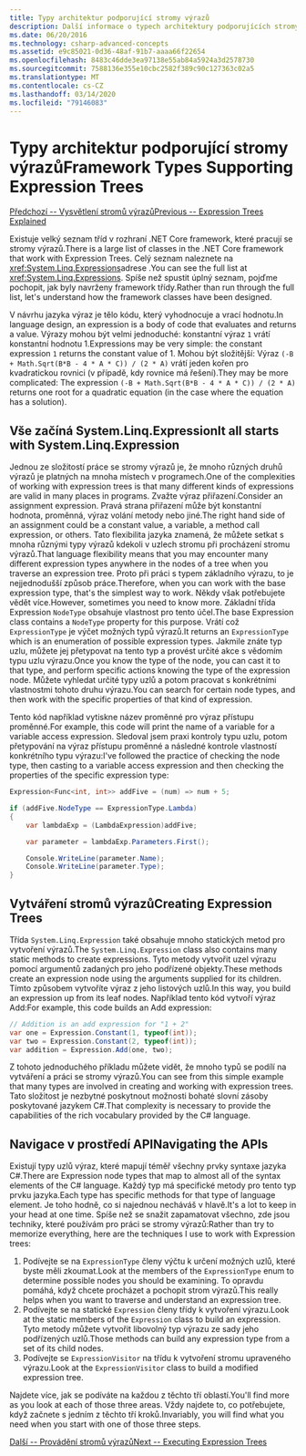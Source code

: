```yaml
---
title: Typy architektur podporující stromy výrazů
description: Další informace o typech architektury podporujících stromy výrazů, vytváření stromů výrazů a technikách pro práci s rozhraními API stromu výrazů.
ms.date: 06/20/2016
ms.technology: csharp-advanced-concepts
ms.assetid: e9c85021-0d36-48af-91b7-aaaa66f22654
ms.openlocfilehash: 8483c46dde3ea97138e55ab84a5924a3d2578730
ms.sourcegitcommit: 7588136e355e10cbc2582f389c90c127363c02a5
ms.translationtype: MT
ms.contentlocale: cs-CZ
ms.lasthandoff: 03/14/2020
ms.locfileid: "79146083"
---
```

# <a name="framework-types-supporting-expression-trees"></a><span data-ttu-id="6aa6f-103">Typy architektur podporující stromy výrazů</span><span class="sxs-lookup"><span data-stu-id="6aa6f-103">Framework Types Supporting Expression Trees</span></span>

[<span data-ttu-id="6aa6f-104">Předchozí -- Vysvětlení stromů výrazů</span><span class="sxs-lookup"><span data-stu-id="6aa6f-104">Previous -- Expression Trees Explained</span></span>](expression-trees-explained.md)

<span data-ttu-id="6aa6f-105">Existuje velký seznam tříd v rozhraní .NET Core framework, které pracují se stromy výrazů.</span><span class="sxs-lookup"><span data-stu-id="6aa6f-105">There is a large list of classes in the .NET Core framework that work with Expression Trees.</span></span>
<span data-ttu-id="6aa6f-106">Celý seznam naleznete na <xref:System.Linq.Expressions>adrese .</span><span class="sxs-lookup"><span data-stu-id="6aa6f-106">You can see the full list at <xref:System.Linq.Expressions>.</span></span>
<span data-ttu-id="6aa6f-107">Spíše než spustit úplný seznam, pojďme pochopit, jak byly navrženy framework třídy.</span><span class="sxs-lookup"><span data-stu-id="6aa6f-107">Rather than run through the full list, let's understand how the framework classes have been designed.</span></span>

<span data-ttu-id="6aa6f-108">V návrhu jazyka výraz je tělo kódu, který vyhodnocuje a vrací hodnotu.</span><span class="sxs-lookup"><span data-stu-id="6aa6f-108">In language design, an expression is a body of code that evaluates and returns a value.</span></span> <span data-ttu-id="6aa6f-109">Výrazy mohou být velmi jednoduché: konstantní výraz `1` vrátí konstantní hodnotu 1.</span><span class="sxs-lookup"><span data-stu-id="6aa6f-109">Expressions may be very simple: the constant expression `1` returns the constant value of 1.</span></span> <span data-ttu-id="6aa6f-110">Mohou být složitější: Výraz `(-B + Math.Sqrt(B*B - 4 * A * C)) / (2 * A)` vrátí jeden kořen pro kvadratickou rovnici (v případě, kdy rovnice má řešení).</span><span class="sxs-lookup"><span data-stu-id="6aa6f-110">They may be more complicated: The expression `(-B + Math.Sqrt(B*B - 4 * A * C)) / (2 * A)` returns one root for a quadratic equation (in the case where the equation has a solution).</span></span>  

## <a name="it-all-starts-with-systemlinqexpression"></a><span data-ttu-id="6aa6f-111">Vše začíná System.Linq.Expression</span><span class="sxs-lookup"><span data-stu-id="6aa6f-111">It all starts with System.Linq.Expression</span></span>

<span data-ttu-id="6aa6f-112">Jednou ze složitostí práce se stromy výrazů je, že mnoho různých druhů výrazů je platných na mnoha místech v programech.</span><span class="sxs-lookup"><span data-stu-id="6aa6f-112">One of the complexities of working with expression trees is that many different kinds of expressions are valid in many places in programs.</span></span> <span data-ttu-id="6aa6f-113">Zvažte výraz přiřazení.</span><span class="sxs-lookup"><span data-stu-id="6aa6f-113">Consider an assignment expression.</span></span> <span data-ttu-id="6aa6f-114">Pravá strana přiřazení může být konstantní hodnota, proměnná, výraz volání metody nebo jiné.</span><span class="sxs-lookup"><span data-stu-id="6aa6f-114">The right hand side of an assignment could be a constant value, a variable, a method call expression, or others.</span></span> <span data-ttu-id="6aa6f-115">Tato flexibilita jazyka znamená, že můžete setkat s mnoha různými typy výrazů kdekoli v uzlech stromu při procházení stromu výrazů.</span><span class="sxs-lookup"><span data-stu-id="6aa6f-115">That language flexibility means that you may encounter many different expression types anywhere in the nodes of a tree when you traverse an expression tree.</span></span> <span data-ttu-id="6aa6f-116">Proto při práci s typem základního výrazu, to je nejjednodušší způsob práce.</span><span class="sxs-lookup"><span data-stu-id="6aa6f-116">Therefore, when you can work with the base expression type, that's the simplest way to work.</span></span> <span data-ttu-id="6aa6f-117">Někdy však potřebujete vědět více.</span><span class="sxs-lookup"><span data-stu-id="6aa6f-117">However, sometimes you need to know more.</span></span>
<span data-ttu-id="6aa6f-118">Základní třída Expression `NodeType` obsahuje vlastnost pro tento účel.</span><span class="sxs-lookup"><span data-stu-id="6aa6f-118">The base Expression class contains a `NodeType` property for this purpose.</span></span>
<span data-ttu-id="6aa6f-119">Vrátí což `ExpressionType` je výčet možných typů výrazů.</span><span class="sxs-lookup"><span data-stu-id="6aa6f-119">It returns an `ExpressionType` which is an enumeration of possible expression types.</span></span>
<span data-ttu-id="6aa6f-120">Jakmile znáte typ uzlu, můžete jej přetypovat na tento typ a provést určité akce s vědomím typu uzlu výrazu.</span><span class="sxs-lookup"><span data-stu-id="6aa6f-120">Once you know the type of the node, you can cast it to that type, and perform specific actions knowing the type of the expression node.</span></span> <span data-ttu-id="6aa6f-121">Můžete vyhledat určité typy uzlů a potom pracovat s konkrétními vlastnostmi tohoto druhu výrazu.</span><span class="sxs-lookup"><span data-stu-id="6aa6f-121">You can search for certain node types, and then work with the specific properties of that kind of expression.</span></span>

<span data-ttu-id="6aa6f-122">Tento kód například vytiskne název proměnné pro výraz přístupu proměnné.</span><span class="sxs-lookup"><span data-stu-id="6aa6f-122">For example, this code will print the name of a variable for a variable access expression.</span></span> <span data-ttu-id="6aa6f-123">Sledoval jsem praxi kontroly typu uzlu, potom přetypování na výraz přístupu proměnné a následné kontrole vlastností konkrétního typu výrazu:</span><span class="sxs-lookup"><span data-stu-id="6aa6f-123">I've followed the practice of checking the node type, then casting to a variable access expression and then checking the properties of the specific expression type:</span></span>

```csharp
Expression<Func<int, int>> addFive = (num) => num + 5;

if (addFive.NodeType == ExpressionType.Lambda)
{
    var lambdaExp = (LambdaExpression)addFive;

    var parameter = lambdaExp.Parameters.First();

    Console.WriteLine(parameter.Name);
    Console.WriteLine(parameter.Type);
}
```

## <a name="creating-expression-trees"></a><span data-ttu-id="6aa6f-124">Vytváření stromů výrazů</span><span class="sxs-lookup"><span data-stu-id="6aa6f-124">Creating Expression Trees</span></span>

<span data-ttu-id="6aa6f-125">Třída `System.Linq.Expression` také obsahuje mnoho statických metod pro vytvoření výrazů.</span><span class="sxs-lookup"><span data-stu-id="6aa6f-125">The `System.Linq.Expression` class also contains many static methods to create expressions.</span></span> <span data-ttu-id="6aa6f-126">Tyto metody vytvořit uzel výrazu pomocí argumentů zadaných pro jeho podřízené objekty.</span><span class="sxs-lookup"><span data-stu-id="6aa6f-126">These methods create an expression node using the arguments supplied for its children.</span></span> <span data-ttu-id="6aa6f-127">Tímto způsobem vytvoříte výraz z jeho listových uzlů.</span><span class="sxs-lookup"><span data-stu-id="6aa6f-127">In this way, you build an expression up from its leaf nodes.</span></span> <span data-ttu-id="6aa6f-128">Například tento kód vytvoří výraz Add:</span><span class="sxs-lookup"><span data-stu-id="6aa6f-128">For example, this code builds an Add expression:</span></span>

```csharp
// Addition is an add expression for "1 + 2"
var one = Expression.Constant(1, typeof(int));
var two = Expression.Constant(2, typeof(int));
var addition = Expression.Add(one, two);
```

<span data-ttu-id="6aa6f-129">Z tohoto jednoduchého příkladu můžete vidět, že mnoho typů se podílí na vytváření a práci se stromy výrazů.</span><span class="sxs-lookup"><span data-stu-id="6aa6f-129">You can see from this simple example that many types are involved in creating and working with expression trees.</span></span> <span data-ttu-id="6aa6f-130">Tato složitost je nezbytné poskytnout možnosti bohaté slovní zásoby poskytované jazykem C#.</span><span class="sxs-lookup"><span data-stu-id="6aa6f-130">That complexity is necessary to provide the capabilities of the rich vocabulary provided by the C# language.</span></span>

## <a name="navigating-the-apis"></a><span data-ttu-id="6aa6f-131">Navigace v prostředí API</span><span class="sxs-lookup"><span data-stu-id="6aa6f-131">Navigating the APIs</span></span>
<span data-ttu-id="6aa6f-132">Existují typy uzlů výraz, které mapují téměř všechny prvky syntaxe jazyka C#.</span><span class="sxs-lookup"><span data-stu-id="6aa6f-132">There are Expression node types that map to almost all of the syntax elements of the C# language.</span></span> <span data-ttu-id="6aa6f-133">Každý typ má specifické metody pro tento typ prvku jazyka.</span><span class="sxs-lookup"><span data-stu-id="6aa6f-133">Each type has specific methods for that type of language element.</span></span> <span data-ttu-id="6aa6f-134">Je toho hodně, co si najednou necháváš v hlavě.</span><span class="sxs-lookup"><span data-stu-id="6aa6f-134">It's a lot to keep in your head at one time.</span></span> <span data-ttu-id="6aa6f-135">Spíše než se snažit zapamatovat všechno, zde jsou techniky, které používám pro práci se stromy výrazů:</span><span class="sxs-lookup"><span data-stu-id="6aa6f-135">Rather than try to memorize everything, here are the techniques I use to work with Expression trees:</span></span>

1. <span data-ttu-id="6aa6f-136">Podívejte se na `ExpressionType` členy výčtu k určení možných uzlů, které byste měli zkoumat.</span><span class="sxs-lookup"><span data-stu-id="6aa6f-136">Look at the members of the `ExpressionType` enum to determine possible nodes you should be examining.</span></span> <span data-ttu-id="6aa6f-137">To opravdu pomáhá, když chcete procházet a pochopit strom výrazů.</span><span class="sxs-lookup"><span data-stu-id="6aa6f-137">This really helps when you want to traverse and understand an expression tree.</span></span>
2. <span data-ttu-id="6aa6f-138">Podívejte se na statické `Expression` členy třídy k vytvoření výrazu.</span><span class="sxs-lookup"><span data-stu-id="6aa6f-138">Look at the static members of the `Expression` class to build an expression.</span></span> <span data-ttu-id="6aa6f-139">Tyto metody můžete vytvořit libovolný typ výrazu ze sady jeho podřízených uzlů.</span><span class="sxs-lookup"><span data-stu-id="6aa6f-139">Those methods can build any expression type from a set of its child nodes.</span></span>
3. <span data-ttu-id="6aa6f-140">Podívejte se `ExpressionVisitor` na třídu k vytvoření stromu upraveného výrazu.</span><span class="sxs-lookup"><span data-stu-id="6aa6f-140">Look at the `ExpressionVisitor` class to build a modified expression tree.</span></span>

<span data-ttu-id="6aa6f-141">Najdete více, jak se podíváte na každou z těchto tří oblastí.</span><span class="sxs-lookup"><span data-stu-id="6aa6f-141">You'll find more as you look at each of those three areas.</span></span> <span data-ttu-id="6aa6f-142">Vždy najdete to, co potřebujete, když začnete s jedním z těchto tří kroků.</span><span class="sxs-lookup"><span data-stu-id="6aa6f-142">Invariably, you will find what you need when you start with one of those three steps.</span></span>

 [<span data-ttu-id="6aa6f-143">Další -- Provádění stromů výrazů</span><span class="sxs-lookup"><span data-stu-id="6aa6f-143">Next -- Executing Expression Trees</span></span>](expression-trees-execution.md)
